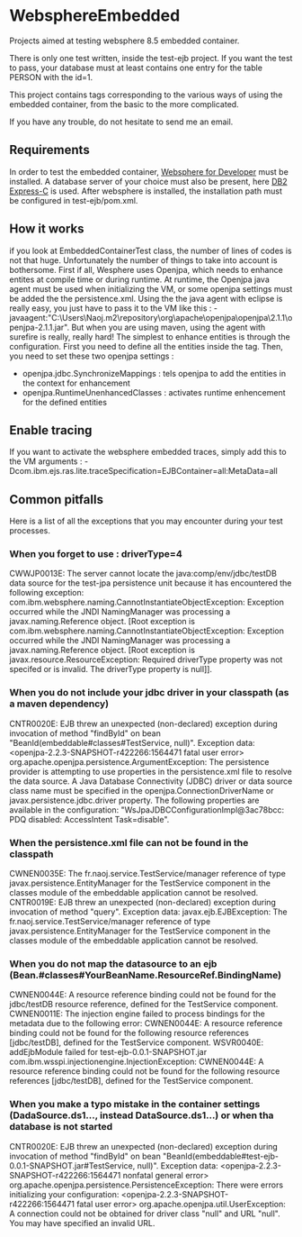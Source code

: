 WebsphereEmbedded
=================

Projects aimed at testing websphere 8.5 embedded container.   

There is only one test written, inside the test-ejb project. If you want the test to pass, your 
database must at least contains one entry for the table PERSON with the id=1.

This project contains tags corresponding to the various ways of using the embedded container, from
the basic to the more complicated.

If you have any trouble, do not hesitate to send me an email.

## Requirements
In order to test the embedded container, [Websphere for Developer](http://www.ibm.com/developerworks/downloads/ws/wasdevelopers/) 
must be installed. A database server of your choice must also be present, here [DB2 Express-C](http://www-01.ibm.com/software/data/db2/express-c/download.html) is used.
After websphere is installed, the installation path must be configured in test-ejb/pom.xml.   

## How it works
if you look at EmbeddedContainerTest class, the number of lines of codes is not that huge. Unfortunately the
number of things to take into account is bothersome.
First if all, Wesphere uses Openjpa, which needs to enhance entites at compile time or during runtime.
At runtime, the Openjpa java agent must be used when initializing the VM, or some openjpa settings
must be added the the persistence.xml. Using the the java agent with eclipse is really easy, you just have
to pass it to the VM like this : -javaagent:"C:\Users\Naoj\.m2\repository\org\apache\openjpa\openjpa\2.1.1\openjpa-2.1.1.jar".
But when you are using maven, using the agent with surefire is really, really hard! The simplest to enhance
entities is through the configuration. First you need to define all the entities inside the <class> tag.
Then, you need to set these two openjpa settings :
* openjpa.jdbc.SynchronizeMappings : tels openjpa to add the entities in the context for enhancement
* openjpa.RuntimeUnenhancedClasses : activates runtime enhencement for the defined entities

## Enable tracing
If you want to activate the websphere embedded traces, simply add this to the VM arguments : -Dcom.ibm.ejs.ras.lite.traceSpecification=EJBContainer=all:MetaData=all

## Common pitfalls
Here is a list of all the exceptions that you may encounter during your test processes.

### When you forget to use : driverType=4
CWWJP0013E: The server cannot locate the java:comp/env/jdbc/testDB data source for the test-jpa persistence unit because it has encountered the following exception:
com.ibm.websphere.naming.CannotInstantiateObjectException: Exception occurred while the JNDI NamingManager was processing a javax.naming.Reference object. [Root exception is com.ibm.websphere.naming.CannotInstantiateObjectException: Exception occurred while the JNDI NamingManager was processing a javax.naming.Reference object. [Root exception is javax.resource.ResourceException: Required driverType property was not specifed or is invalid. The driverType property is null]].

### When you do not include your jdbc driver in your classpath (as a maven dependency)
CNTR0020E: EJB threw an unexpected (non-declared) exception during invocation of method "findById" on bean "BeanId(embeddable#classes#TestService, null)". Exception data: <openjpa-2.2.3-SNAPSHOT-r422266:1564471 fatal user error> org.apache.openjpa.persistence.ArgumentException: The persistence provider is attempting to use properties in the persistence.xml file to resolve the data source. A Java Database Connectivity (JDBC) driver or data source class name must be specified in the openjpa.ConnectionDriverName or javax.persistence.jdbc.driver property. The following properties are available in the configuration: "WsJpaJDBCConfigurationImpl@3ac78bcc: PDQ disabled: AccessIntent Task=disable". 

### When the persistence.xml file can not be found in the classpath
CWNEN0035E: The fr.naoj.service.TestService/manager reference of type javax.persistence.EntityManager for the TestService component in the classes module of the embeddable application cannot be resolved.
CNTR0019E: EJB threw an unexpected (non-declared) exception during invocation of method "query". Exception data: javax.ejb.EJBException: The fr.naoj.service.TestService/manager reference of type javax.persistence.EntityManager for the TestService component in the classes module of the embeddable application cannot be resolved.

### When you do not map the datasource to an ejb (Bean.#classes#YourBeanName.ResourceRef.BindingName)
CWNEN0044E: A resource reference binding could not be found for the jdbc/testDB resource reference, defined for the TestService component.
CWNEN0011E: The injection engine failed to process bindings for the metadata due to the following error: CWNEN0044E: A resource reference binding could not be found for the following resource references [jdbc/testDB], defined for the TestService component.
WSVR0040E: addEjbModule failed for test-ejb-0.0.1-SNAPSHOT.jar
com.ibm.wsspi.injectionengine.InjectionException: CWNEN0044E: A resource reference binding could not be found for the following resource references [jdbc/testDB], defined for the TestService component.

### When you make a typo mistake in the container settings (DadaSource.ds1..., instead DataSource.ds1...) or when tha database is not started
CNTR0020E: EJB threw an unexpected (non-declared) exception during invocation of method "findById" on bean "BeanId(embeddable#test-ejb-0.0.1-SNAPSHOT.jar#TestService, null)". Exception data: <openjpa-2.2.3-SNAPSHOT-r422266:1564471 nonfatal general error> org.apache.openjpa.persistence.PersistenceException: There were errors initializing your configuration: <openjpa-2.2.3-SNAPSHOT-r422266:1564471 fatal user error> org.apache.openjpa.util.UserException: A connection could not be obtained for driver class "null" and URL "null".  You may have specified an invalid URL.
